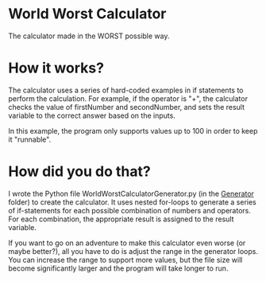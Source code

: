 # World Worst Calculator
 The calculator made in the WORST possible way.

# How it works?
The calculator uses a series of hard-coded examples in if statements to perform the calculation. For example, if the operator is "+", the calculator checks the value of firstNumber and secondNumber, and sets the result variable to the correct answer based on the inputs.

In this example, the program only supports values up to 100 in order to keep it "runnable".

# How did you do that?
I wrote the Python file WorldWorstCalculatorGenerator.py (in the [Generator](https://github.com/GabrielVitorGL/WorldWorstCalculator/tree/main/Generator) folder) to create the calculator. It uses nested for-loops to generate a series of if-statements for each possible combination of numbers and operators. For each combination, the appropriate result is assigned to the result variable.

If you want to go on an adventure to make this calculator even worse (or maybe better?), all you have to do is adjust the range in the generator loops. You can increase the range to support more values, but the file size will become significantly larger and the program will take longer to run.
